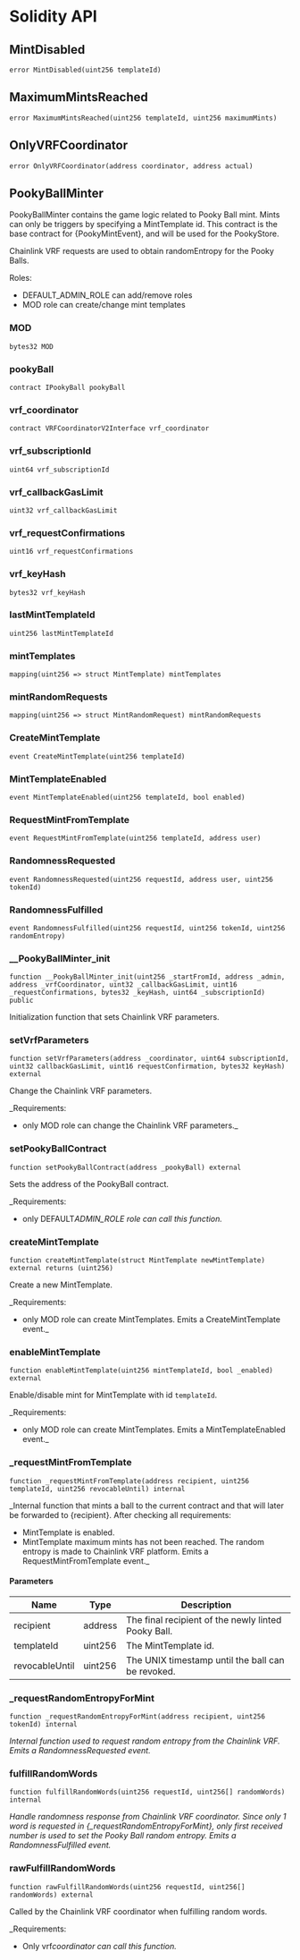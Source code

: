 # Solidity API

## MintDisabled

```solidity
error MintDisabled(uint256 templateId)
```

## MaximumMintsReached

```solidity
error MaximumMintsReached(uint256 templateId, uint256 maximumMints)
```

## OnlyVRFCoordinator

```solidity
error OnlyVRFCoordinator(address coordinator, address actual)
```

## PookyBallMinter

PookyBallMinter contains the game logic related to Pooky Ball mint.
Mints can only be triggers by specifying a MintTemplate id.
This contract is the base contract for {PookyMintEvent}, and will be used for the PookyStore.

Chainlink VRF requests are used to obtain randomEntropy for the Pooky Balls.

Roles:

- DEFAULT_ADMIN_ROLE can add/remove roles
- MOD role can create/change mint templates

### MOD

```solidity
bytes32 MOD
```

### pookyBall

```solidity
contract IPookyBall pookyBall
```

### vrf_coordinator

```solidity
contract VRFCoordinatorV2Interface vrf_coordinator
```

### vrf_subscriptionId

```solidity
uint64 vrf_subscriptionId
```

### vrf_callbackGasLimit

```solidity
uint32 vrf_callbackGasLimit
```

### vrf_requestConfirmations

```solidity
uint16 vrf_requestConfirmations
```

### vrf_keyHash

```solidity
bytes32 vrf_keyHash
```

### lastMintTemplateId

```solidity
uint256 lastMintTemplateId
```

### mintTemplates

```solidity
mapping(uint256 => struct MintTemplate) mintTemplates
```

### mintRandomRequests

```solidity
mapping(uint256 => struct MintRandomRequest) mintRandomRequests
```

### CreateMintTemplate

```solidity
event CreateMintTemplate(uint256 templateId)
```

### MintTemplateEnabled

```solidity
event MintTemplateEnabled(uint256 templateId, bool enabled)
```

### RequestMintFromTemplate

```solidity
event RequestMintFromTemplate(uint256 templateId, address user)
```

### RandomnessRequested

```solidity
event RandomnessRequested(uint256 requestId, address user, uint256 tokenId)
```

### RandomnessFulfilled

```solidity
event RandomnessFulfilled(uint256 requestId, uint256 tokenId, uint256 randomEntropy)
```

### \_\_PookyBallMinter_init

```solidity
function __PookyBallMinter_init(uint256 _startFromId, address _admin, address _vrfCoordinator, uint32 _callbackGasLimit, uint16 _requestConfirmations, bytes32 _keyHash, uint64 _subscriptionId) public
```

Initialization function that sets Chainlink VRF parameters.

### setVrfParameters

```solidity
function setVrfParameters(address _coordinator, uint64 subscriptionId, uint32 callbackGasLimit, uint16 requestConfirmation, bytes32 keyHash) external
```

Change the Chainlink VRF parameters.

\_Requirements:

- only MOD role can change the Chainlink VRF parameters.\_

### setPookyBallContract

```solidity
function setPookyBallContract(address _pookyBall) external
```

Sets the address of the PookyBall contract.

\_Requirements:

- only DEFAULT*ADMIN_ROLE role can call this function.*

### createMintTemplate

```solidity
function createMintTemplate(struct MintTemplate newMintTemplate) external returns (uint256)
```

Create a new MintTemplate.

\_Requirements:

- only MOD role can create MintTemplates.
  Emits a CreateMintTemplate event.\_

### enableMintTemplate

```solidity
function enableMintTemplate(uint256 mintTemplateId, bool _enabled) external
```

Enable/disable mint for MintTemplate with id `templateId`.

\_Requirements:

- only MOD role can create MintTemplates.
  Emits a MintTemplateEnabled event.\_

### \_requestMintFromTemplate

```solidity
function _requestMintFromTemplate(address recipient, uint256 templateId, uint256 revocableUntil) internal
```

\_Internal function that mints a ball to the current contract and that will later be forwarded to {recipient}.
After checking all requirements:

- MintTemplate is enabled.
- MintTemplate maximum mints has not been reached.
  The random entropy is made to Chainlink VRF platform.
  Emits a RequestMintFromTemplate event.\_

#### Parameters

| Name           | Type    | Description                                         |
| -------------- | ------- | --------------------------------------------------- |
| recipient      | address | The final recipient of the newly linted Pooky Ball. |
| templateId     | uint256 | The MintTemplate id.                                |
| revocableUntil | uint256 | The UNIX timestamp until the ball can be revoked.   |

### \_requestRandomEntropyForMint

```solidity
function _requestRandomEntropyForMint(address recipient, uint256 tokenId) internal
```

_Internal function used to request random entropy from the Chainlink VRF.
Emits a RandomnessRequested event._

### fulfillRandomWords

```solidity
function fulfillRandomWords(uint256 requestId, uint256[] randomWords) internal
```

_Handle randomness response from Chainlink VRF coordinator.
Since only 1 word is requested in {\_requestRandomEntropyForMint}, only first received number is used to set the
Pooky Ball random entropy.
Emits a RandomnessFulfilled event._

### rawFulfillRandomWords

```solidity
function rawFulfillRandomWords(uint256 requestId, uint256[] randomWords) external
```

Called by the Chainlink VRF coordinator when fulfilling random words.

\_Requirements:

- Only vrf*coordinator can call this function.*
